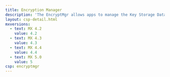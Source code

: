 ```yaml
---
title: Encryption Manager
description: 'The EncryptMgr allows apps to manage the Key Storage Database, activate or deactivate Full Storage Card Encryption, and create or delete Encrypted File Systems.'
layout: csp-detail.html
mxversions:
  - text: MX 4.2
    value: 4.2
  - text: MX 4.3
    value: 4.3
  - text: MX 4.4
    value: 4.4
  - text: MX 5.0
    value: 5
csp: encryptmgr
---
```




